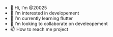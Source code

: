 - 👋 Hi, I’m @20025
- 👀 I’m interested in developement
- 🌱 I’m currently learning flutter
- 💞️ I’m looking to collaborate on develeopement
- 📫 How to reach me project

<!---
20025/20025 is a ✨ special ✨ repository because its `README.md` (this file) appears on your GitHub profile.
You can click the Preview link to take a look at your changes.
--->
